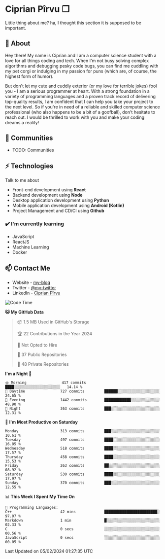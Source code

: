 # Ciprian Pîrvu ❐

Little thing about me? ha, I thought this section it is supposed to be important.

## 🧐 About

Hey there! My name is Ciprian and I am a computer science student with a love for all things coding and tech. When I'm not busy solving complex algorithms and debugging pesky code bugs, you can find me cuddling with my pet corgi or indulging in my passion for puns (which are, of course, the highest form of humor).

But don't let my cute and cuddly exterior (or my love for terrible jokes) fool you - I am a serious programmer at heart. With a strong foundation in a variety of programming languages and a proven track record of delivering top-quality results, I am confident that I can help you take your project to the next level. So if you're in need of a reliable and skilled computer science professional (who also happens to be a bit of a goofball), don't hesitate to reach out. I would be thrilled to work with you and make your coding dreams a reality!

## 👯 Communities

-   TODO: Communities

## ⚡ Technologies

Talk to me about

-   Front-end development using **React**
-   Backend development using **Node**
-   Desktop application development using **Python**
-   Mobile application development using **Android (Kotlin)**
-   Project Management and CD/CI using **Github**

### ✔️ I'm currently learning

-   JavaScript
-   ReactJS
-   Machine Learning
-   Docker

## 📫 Contact Me

-   Website - [my-blog]()
-   Twitter - [@my-twitter]()
-   LinkedIn - [Ciprian Pîrvu](https://www.linkedin.com/in/p%C3%AErvu-ciprian-cristian-4415991b1/)

<!--START_SECTION:waka-->
![Code Time](http://img.shields.io/badge/Code%20Time-1%2C964%20hrs%2025%20mins-blue)

**🐱 My GitHub Data** 

> 📦 1.5 MB Used in GitHub's Storage 
 > 
> 🏆 22 Contributions in the Year 2024
 > 
> 🚫 Not Opted to Hire
 > 
> 📜 37 Public Repositories 
 > 
> 🔑 48 Private Repositories 
 > 
**I'm a Night 🦉** 

```text
🌞 Morning                417 commits         ████░░░░░░░░░░░░░░░░░░░░░   14.14 % 
🌆 Daytime                727 commits         ██████░░░░░░░░░░░░░░░░░░░   24.65 % 
🌃 Evening                1442 commits        ████████████░░░░░░░░░░░░░   48.90 % 
🌙 Night                  363 commits         ███░░░░░░░░░░░░░░░░░░░░░░   12.31 % 
```
📅 **I'm Most Productive on Saturday** 

```text
Monday                   313 commits         ███░░░░░░░░░░░░░░░░░░░░░░   10.61 % 
Tuesday                  497 commits         ████░░░░░░░░░░░░░░░░░░░░░   16.85 % 
Wednesday                518 commits         ████░░░░░░░░░░░░░░░░░░░░░   17.57 % 
Thursday                 458 commits         ████░░░░░░░░░░░░░░░░░░░░░   15.53 % 
Friday                   263 commits         ██░░░░░░░░░░░░░░░░░░░░░░░   08.92 % 
Saturday                 530 commits         ████░░░░░░░░░░░░░░░░░░░░░   17.97 % 
Sunday                   370 commits         ███░░░░░░░░░░░░░░░░░░░░░░   12.55 % 
```


📊 **This Week I Spent My Time On** 

```text
💬 Programming Languages: 
C++                      42 mins             ████████████████████████░   97.07 % 
Markdown                 1 min               █░░░░░░░░░░░░░░░░░░░░░░░░   02.33 % 
C                        0 secs              ░░░░░░░░░░░░░░░░░░░░░░░░░   00.56 % 
JavaScript               0 secs              ░░░░░░░░░░░░░░░░░░░░░░░░░   00.05 % 
```


 Last Updated on 05/02/2024 01:27:35 UTC
<!--END_SECTION:waka-->
